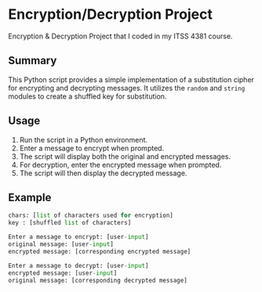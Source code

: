 # Encryption/Decryption Project
Encryption &amp; Decryption Project that I coded in my ITSS 4381 course. 

## Summary

This Python script provides a simple implementation of a substitution cipher for encrypting and decrypting messages. It utilizes the `random` and `string` modules to create a shuffled key for substitution.

## Usage

1. Run the script in a Python environment.
2. Enter a message to encrypt when prompted.
3. The script will display both the original and encrypted messages.
4. For decryption, enter the encrypted message when prompted.
5. The script will then display the decrypted message.

## Example

```python
chars: [list of characters used for encryption]
key : [shuffled list of characters]

Enter a message to encrypt: [user-input]
original message: [user-input]
encrypted message: [corresponding encrypted message]

Enter a message to decrypt: [user-input]
encrypted message: [user-input]
original message: [corresponding decrypted message]
